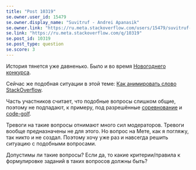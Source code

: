 ```yaml
---
title: "Post 10319"
se.owner.user_id: 15479
se.owner.display_name: "Suvitruf - Andrei Apanasik"
se.owner.link: "https://ru.meta.stackoverflow.com/users/15479/suvitruf-andrei-apanasik"
se.link: "https://ru.meta.stackoverflow.com/q/10319"
se.post_id: 10319
se.post_type: question
se.score: 3
---
```

<p>История тянется уже давненько. Было и во время <a href="https://ru.meta.stackoverflow.com/q/9961/15479">Новогоднего конкурса</a>.</p>

<p>Сейчас же подобная ситуации в этой теме: <a href="https://ru.stackoverflow.com/q/1105132/15479">Как анимировать слово StackOverflow</a>.</p>

<p>Часть участников считает, что подобные вопросы слишком общие, поэтому не подпадают, к примеру, под разрешённые <a href="https://ru.stackoverflow.com/questions/tagged/%d1%81%d0%be%d1%80%d0%b5%d0%b2%d0%bd%d0%be%d0%b2%d0%b0%d0%bd%d0%b8%d0%b5" class="post-tag" title="показать вопросы с меткой [соревнование]" rel="tag">соревнование</a> и <a href="https://ru.stackoverflow.com/questions/tagged/code-golf" class="post-tag" title="показать вопросы с меткой [code-golf]" rel="tag">code-golf</a>.</p>

<p>Тревоги на такие вопросы отнимают много сил модераторов. Тревоги вообще предназначены не для этого. Но вопрос на Мете, как я погляжу, так никто и не создал. Поэтому хочу уже раз и навсегда решить ситуацию с подобными вопросами.</p>

<p>Допустимы ли такие вопросы? Если да, то какие критерии/правила к формулировке заданий в таких вопросов должны быть?</p>
